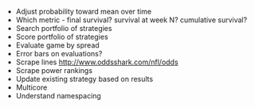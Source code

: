 * Adjust probability toward mean over time
* Which metric - final survival? survival at week N? cumulative survival?
* Search portfolio of strategies
* Score portfolio of strategies
* Evaluate game by spread
* Error bars on evaluations?
* Scrape lines
  http://www.oddsshark.com/nfl/odds
* Scrape power rankings
* Update existing strategy based on results
* Multicore
* Understand namespacing
